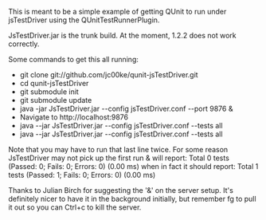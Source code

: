 This is meant to be a simple example of getting QUnit to run under jsTestDriver
using the QUnitTestRunnerPlugin.

JsTestDriver.jar is the trunk build. At the moment, 1.2.2 does not work correctly.

Some commands to get this all running:
* git clone git://github.com/jc00ke/qunit-jsTestDriver.git
* cd qunit-jsTestDriver
* git submodule init
* git submodule update
* java -jar JsTestDriver.jar --config jsTestDriver.conf --port 9876 &
* Navigate to http://localhost:9876
* java --jar JsTestDriver.jar --config jsTestDriver.conf --tests all
* java --jar JsTestDriver.jar --config jsTestDriver.conf --tests all

Note that you may have to run that last line twice. For some reason JsTestDriver may not
pick up the first run & will report:
    Total 0 tests (Passed: 0; Fails: 0; Errors: 0) (0.00 ms)
when in fact it should report:
    Total 1 tests (Passed: 1; Fails: 0; Errors: 0) (0.00 ms)


Thanks to Julian Birch for suggesting the '&' on the server setup.
It's definitely nicer to have it in the background initially, but remember
    fg
to pull it out so you can
    Ctrl+c
to kill the server.
